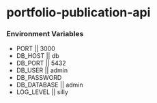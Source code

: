 # portfolio-publication-api

### Environment Variables
- PORT || 3000
- DB_HOST || db
- DB_PORT || 5432
- DB_USER || admin
- DB_PASSWORD
- DB_DATABASE || admin
- LOG_LEVEL || silly